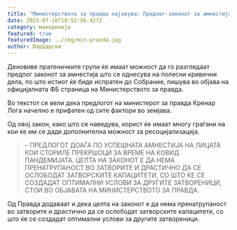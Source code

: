 ```yaml
---
title: "Министерството за правда најавува: Предлог-законот за амнестија е готов"
date: 2023-07-16T18:52:56.427Z
category: македонија
featured: true
featuredImage: ../img/min-pravda.jpg
author: Вардарски
---
```

<!--StartFragment-->

Деновиве пратеничките групи ќе имаат можност да го разгледаат предлог законот за амнестија што се однесува на полесни кривични дела, по што истиот ќе биде испратен до Собрание, пишува во објава на официјалната ФБ страница на Министерството за правда.

<!--EndFragment--><!--StartFragment-->

Во текстот се вели дека предлогот на министерот за правда Кренар Лога начелно е прифатен од сите фактори во земјава.

Од овој закон, како што се наведува, корист ќе имаат многу граѓани на кои ќе им се даде дополнителна можност за ресоцијализација.

<!--EndFragment--><!--StartFragment-->

> – ПРЕДЛОГОТ ДОАЃА ПО УСПЕШНАТА АМНЕСТИЈА НА ЛИЦАТА КОИ СТОРИЛЕ ПРЕКРШОЦИ ЗА ВРЕМЕ НА КОВИД ПАНДЕМИЈАТА. ЦЕЛТА НА ЗАКОНОТ Е ДА НЕМА ПРЕНАТРУПАНОСТ ВО ЗАТВОРИТЕ И ДРАСТИЧНО ДА СЕ ОСЛОБОДАТ ЗАТВОРСКИТЕ КАПАЦИТЕТИ, СО ШТО ЌЕ СЕ СОЗДАДАТ ОПТИМАЛНИ УСЛОВИ ЗА ДРУГИТЕ ЗАТВОРЕНИЦИ, СТОИ ВО ОБЈАВАТА НА МИНИСТЕРСТВОТО ЗА ПРАВДА.

Од Правда додаваат и дека целта на законот е да нема пренатрупаност во затворите и драстично да се ослободат затворските капацитети, со што ќе се создадат оптимални услови за другите затвореници.

<!--EndFragment-->